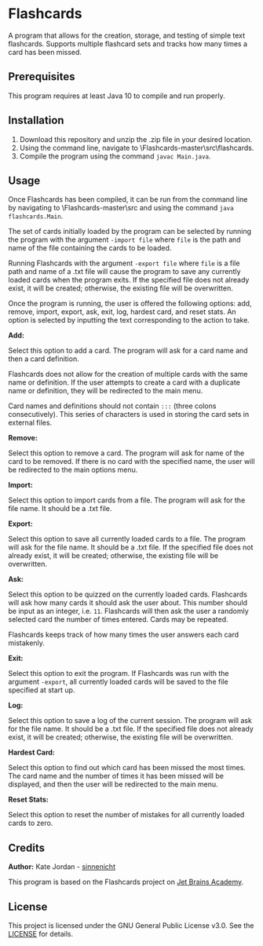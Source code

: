 Flashcards
==========

A program that allows for the creation, storage, and testing of simple text flashcards.
Supports multiple flashcard sets and tracks how many times a card has been missed.

Prerequisites
--------------
This program requires at least Java 10 to compile and run properly.

Installation
------------

1. Download this repository and unzip the .zip file in your desired location.
2. Using the command line, navigate to \Flashcards-master\src\flashcards.
3. Compile the program using the command `javac Main.java`.

Usage
-----

Once Flashcards has been compiled, it can be run from the command line by navigating to \Flashcards-master\src and using the command `java flashcards.Main`.

The set of cards initially loaded by the program can be selected by running the program with the argument `-import file` where `file` is the path and name of the file containing the cards to be loaded.

Running Flashcards with the argument `-export file` where `file` is a file path and name of a .txt file will cause the program to save any currently loaded cards when the program exits.
If the specified file does not already exist, it will be created; otherwise, the existing file will be overwritten.

Once the program is running, the user is offered the following options: add, remove, import, export, ask, exit, log, hardest card, and reset stats.
An option is selected by inputting the text corresponding to the action to take.

**Add:**

Select this option to add a card. The program will ask for a card name and then a card definition.

Flashcards does not allow for the creation of multiple cards with the same name or definition.
If the user attempts to create a card with a duplicate name or definition, they will be redirected to the main menu.

Card names and definitions should not contain `:::` (three colons consecutively).
This series of characters is used in storing the card sets in external files.

**Remove:**

Select this option to remove a card. The program will ask for name of the card to be removed.
If there is no card with the specified name, the user will be redirected to the main options menu.

**Import:**

Select this option to import cards from a file. The program will ask for the file name. It should be a .txt file.

**Export:**

Select this option to save all currently loaded cards to a file. The program will ask for the file name. It should be a .txt file.
If the specified file does not already exist, it will be created; otherwise, the existing file will be overwritten.

**Ask:**

Select this option to be quizzed on the currently loaded cards. Flashcards will ask how many cards it should ask the user about.
This number should be input as an integer, i.e. `11`.
Flashcards will then ask the user a randomly selected card the number of times entered. Cards may be repeated.

Flashcards keeps track of how many times the user answers each card mistakenly.

**Exit:**

Select this option to exit the program.
If Flashcards was run with the argument `-export`, all currently loaded cards will be saved to the file specified at start up.

**Log:**

Select this option to save a log of the current session. The program will ask for the file name. It should be a .txt file.
If the specified file does not already exist, it will be created; otherwise, the existing file will be overwritten.

**Hardest Card:**

Select this option to find out which card has been missed the most times.
The card name and the number of times it has been missed will be displayed, and then the user will be redirected to the main menu.

**Reset Stats:**

Select this option to reset the number of mistakes for all currently loaded cards to zero.

Credits
-------

**Author:** Kate Jordan - [sinnenicht](https://github.com/sinnenicht/)

This program is based on the Flashcards project on [Jet Brains Academy](https://hyperskill.org/projects/44?goal=7).

License
-------

This project is licensed under the GNU General Public License v3.0. See the [LICENSE](https://github.com/sinnenicht/Flashcards/blob/master/LICENSE) for details.
